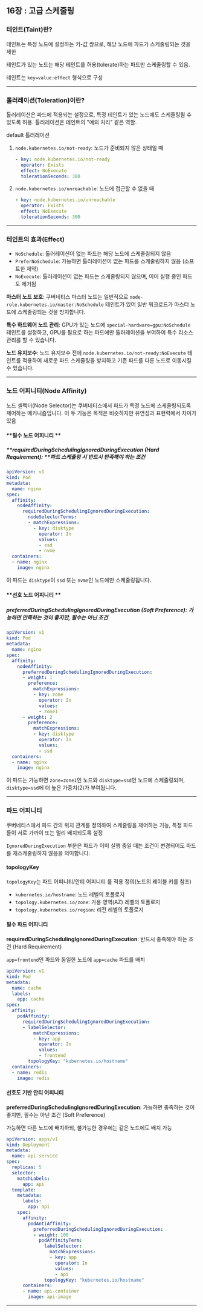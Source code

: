 ## 16장 : 고급 스케줄링



### 테인트(Taint)란?

테인트는 특정 노드에 설정하는 키-값 쌍으로, 해당 노드에 파드가 스케줄링되는 것을 제한 

테인트가 있는 노드는 해당 테인트를 허용(tolerate)하는 파드만 스케줄링할 수 있음.

테인트는 `key=value:effect` 형식으로 구성

---



### 톨러레이션(Toleration)이란?

톨러레이션은 파드에 적용되는 설정으로, 특정 테인트가 있는 노드에도 스케줄링될 수 있도록 허용. 톨러레이션은 테인트의 "예외 처리" 같은 역할.

default 톨러레이션

1. `node.kubernetes.io/not-ready`: 노드가 준비되지 않은 상태일 때 

   ```yaml
   - key: node.kubernetes.io/not-ready
     operator: Exists
     effect: NoExecute
     tolerationSeconds: 300
   ```

2. `node.kubernetes.io/unreachable`: 노드에 접근할 수 없을 때

   ```yaml
   - key: node.kubernetes.io/unreachable
     operator: Exists
     effect: NoExecute
     tolerationSeconds: 300
   ```

---



### 테인트의 효과(Effect)

- `NoSchedule`: 톨러레이션이 없는 파드는 해당 노드에 스케줄링되지 않음
- `PreferNoSchedule`: 가능하면 톨러레이션이 없는 파드를 스케줄링하지 않음 (소프트한 제약)
- `NoExecute`: 톨러레이션이 없는 파드는 스케줄링되지 않으며, 이미 실행 중인 파드도 제거됨



**마스터 노드 보호**: 쿠버네티스 마스터 노드는 일반적으로 `node-role.kubernetes.io/master:NoSchedule` 테인트가 있어 일반 워크로드가 마스터 노드에 스케줄링되는 것을 방지합니다.

**특수 하드웨어 노드 관리**: GPU가 있는 노드에 `special-hardware=gpu:NoSchedule` 테인트를 설정하고, GPU를 필요로 하는 파드에만 톨러레이션을 부여하여 특수 리소스 관리를 할 수 있습니다.

**노드 유지보수**: 노드 유지보수 전에 `node.kubernetes.io/not-ready:NoExecute` 테인트를 적용하여 새로운 파드 스케줄링을 방지하고 기존 파드를 다른 노드로 이동시킬 수 있습니다.



---



### 노드 어피니티(Node Affinity) 

노드 셀렉터(Node Selector)는 쿠버네티스에서 파드가 특정 노드에 스케줄링되도록 제어하는 메커니즘입니다. 이 두 기능은 목적은 비슷하지만 유연성과 표현력에서 차이가 있음

#### **필수 노드 어피니티 **

##### **requiredDuringSchedulingIgnoredDuringExecution (Hard Requirement): **파드 스케줄링 시 반드시 만족해야 하는 조건

```yaml
apiVersion: v1
kind: Pod
metadata:
  name: nginx
spec:
  affinity:
    nodeAffinity:
      requiredDuringSchedulingIgnoredDuringExecution:
        nodeSelectorTerms:
        - matchExpressions:
          - key: disktype
            operator: In
            values:
            - ssd
            - nvme
  containers:
  - name: nginx
    image: nginx
```

이 파드는 `disktype`이 `ssd` 또는 `nvme`인 노드에만 스케줄링됩니다.

#### **선호 노드 어피니티 **

##### **preferredDuringSchedulingIgnoredDuringExecution (Soft Preference):** 가능하면 만족하는 것이 좋지만, 필수는 아닌 조건

```yaml
apiVersion: v1
kind: Pod
metadata:
  name: nginx
spec:
  affinity:
    nodeAffinity:
      preferredDuringSchedulingIgnoredDuringExecution:
      - weight: 1
        preference:
          matchExpressions:
          - key: zone
            operator: In
            values:
            - zone1
      - weight: 2
        preference:
          matchExpressions:
          - key: disktype
            operator: In
            values:
            - ssd
  containers:
  - name: nginx
    image: nginx
```

이 파드는 가능하면 `zone=zone1`인 노드와 `disktype=ssd`인 노드에 스케줄링되며, `disktype=ssd`에 더 높은 가중치(2)가 부여됩니다.





---



### 파드 어피니티

쿠버네티스에서 파드 간의 위치 관계를 정의하여 스케줄링을 제어하는 기능, 특정 파드들이 서로 가까이 또는 멀리 배치되도록 설정

`IgnoredDuringExecution` 부분은 파드가 이미 실행 중일 때는 조건이 변경되어도 파드를 재스케줄링하지 않음을 의미합니다.



#### topologyKey

`topologyKey`는 파드 어피니티/안티 어피니티 룰 적용 정의(노드의 레이블 키를 참조)

- `kubernetes.io/hostname`: 노드 레벨의 토폴로지
- `topology.kubernetes.io/zone`: 가용 영역(AZ) 레벨의 토폴로지
- `topology.kubernetes.io/region`: 리전 레벨의 토폴로지



#### 필수 파드 어피니티

**requiredDuringSchedulingIgnoredDuringExecution**: 반드시 충족해야 하는 조건 (Hard Requirement)

`app=frontend`인 파드와 동일한 노드에 `app=cache` 파드를 배치

```yaml
apiVersion: v1
kind: Pod
metadata:
  name: cache
  labels:
    app: cache
spec:
  affinity:
    podAffinity:
      requiredDuringSchedulingIgnoredDuringExecution:
      - labelSelector:
          matchExpressions:
          - key: app
            operator: In
            values:
            - frontend
        topologyKey: "kubernetes.io/hostname"
  containers:
  - name: redis
    image: redis
```



#### 선호도 기반 안티 어피니티

**preferredDuringSchedulingIgnoredDuringExecution**: 가능하면 충족하는 것이 좋지만, 필수는 아닌 조건 (Soft Preference)

가능하면 다른 노드에 배치하되, 불가능한 경우에는 같은 노드에도 배치 가능

```yaml
apiVersion: apps/v1
kind: Deployment
metadata:
  name: api-service
spec:
  replicas: 5
  selector:
    matchLabels:
      app: api
  template:
    metadata:
      labels:
        app: api
    spec:
      affinity:
        podAntiAffinity:
          preferredDuringSchedulingIgnoredDuringExecution:
          - weight: 100
            podAffinityTerm:
              labelSelector:
                matchExpressions:
                - key: app
                  operator: In
                  values:
                  - api
              topologyKey: "kubernetes.io/hostname"
      containers:
      - name: api-container
        image: api-image
```



---



